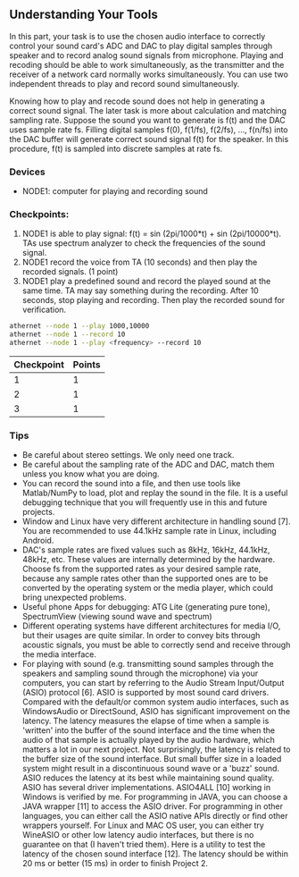## Understanding Your Tools

In this part, your task is to use the chosen audio interface to correctly control your sound card's ADC and DAC to play digital samples through speaker and to record analog sound signals from microphone. Playing and recoding should be able to work simultaneously, as the transmitter and the receiver of a network card normally works simultaneously. You can use two independent threads to play and record sound simultaneously.

Knowing how to play and recode sound does not help in generating a correct sound signal. The later task is more about calculation and matching sampling rate. Suppose the sound you want to generate is f(t) and the DAC uses sample rate fs. Filling digital samples f(0), f(1/fs), f(2/fs), …, f(n/fs) into the DAC buffer will generate correct sound signal f(t) for the speaker. In this procedure, f(t) is sampled into discrete samples at rate fs.

### Devices
- NODE1: computer for playing and recording sound

### Checkpoints:

1. NODE1 is able to play signal: f(t) = sin (2pi/1000\*t) + sin (2pi/10000\*t). TAs use spectrum analyzer to check the frequencies of the sound signal.
2. NODE1 record the voice from TA (10 seconds) and then play the recorded signals. (1 point)
3. NODE1 play a predefined sound and record the played sound at the same time. TA may say something during the recording. After 10 seconds, stop playing and recording. Then play the recorded sound for verification.

```sh
athernet --node 1 --play 1000,10000
athernet --node 1 --record 10
athernet --node 1 --play <frequency> --record 10
```

Checkpoint | Points
-----------|-------
1          | 1
2          | 1
3          | 1

### Tips
- Be careful about stereo settings. We only need one track.
- Be careful about the sampling rate of the ADC and DAC, match them unless you know what you are doing.
- You can record the sound into a file, and then use tools like Matlab/NumPy to load, plot and replay the sound in the file. It is a useful debugging technique that you will frequently use in this and future projects.
- Window and Linux have very different architecture in handling sound [7]. You are recommended to use 44.1kHz sample rate in Linux, including Android.
- DAC's sample rates are fixed values such as 8kHz, 16kHz, 44.1kHz, 48kHz, etc. These values are internally determined by the hardware. Choose fs from the supported rates as your desired sample rate, because any sample rates other than the supported ones are to be converted by the operating system or the media player, which could bring unexpected problems.
- Useful phone Apps for debugging: ATG Lite (generating pure tone), SpectrumView (viewing sound wave and spectrum)
- Different operating systems have different architectures for media I/O, but their usages are quite similar. In order to convey bits through acoustic signals, you must be able to correctly send and receive through the media interface.
- For playing with sound (e.g. transmitting sound samples through the speakers and sampling sound through the microphone) via your computers, you can start by referring to the Audio Stream Input/Output (ASIO) protocol [6]. ASIO is supported by most sound card drivers. Compared with the default/or common system audio interfaces, such as WindowsAudio or DirectSound, ASIO has significant improvement on the latency. The latency measures the elapse of time when a sample is 'written' into the buffer of the sound interface and the time when the audio of that sample is actually played by the audio hardware, which matters a lot in our next project. Not surprisingly, the latency is related to the buffer size of the sound interface. But small buffer size in a loaded system might result in a discontinuous sound wave or a 'buzz' sound. ASIO reduces the latency at its best while maintaining sound quality. ASIO has several driver implementations. ASIO4ALL [10] working in Windows is verified by me. For programming in JAVA, you can choose a JAVA wrapper [11] to access the ASIO driver. For programming in other languages, you can either call the ASIO native APIs directly or find other wrappers yourself. For Linux and MAC OS user, you can either try WineASIO or other low latency audio interfaces, but there is no guarantee on that (I haven't tried them). Here is a utility to test the latency of the chosen sound interface [12]. The latency should be within 20 ms or better (15 ms) in order to finish Project 2.
